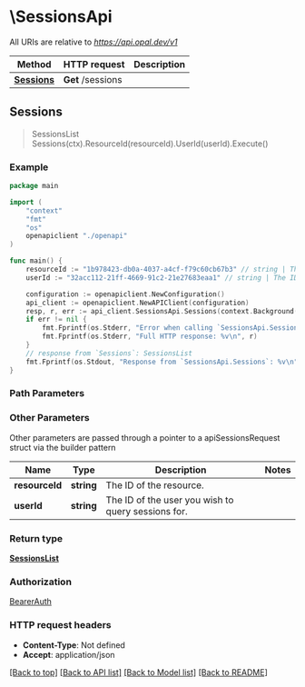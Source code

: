 # \SessionsApi

All URIs are relative to *https://api.opal.dev/v1*

Method | HTTP request | Description
------------- | ------------- | -------------
[**Sessions**](SessionsApi.md#Sessions) | **Get** /sessions | 



## Sessions

> SessionsList Sessions(ctx).ResourceId(resourceId).UserId(userId).Execute()





### Example

```go
package main

import (
    "context"
    "fmt"
    "os"
    openapiclient "./openapi"
)

func main() {
    resourceId := "1b978423-db0a-4037-a4cf-f79c60cb67b3" // string | The ID of the resource.
    userId := "32acc112-21ff-4669-91c2-21e27683eaa1" // string | The ID of the user you wish to query sessions for. (optional)

    configuration := openapiclient.NewConfiguration()
    api_client := openapiclient.NewAPIClient(configuration)
    resp, r, err := api_client.SessionsApi.Sessions(context.Background()).ResourceId(resourceId).UserId(userId).Execute()
    if err != nil {
        fmt.Fprintf(os.Stderr, "Error when calling `SessionsApi.Sessions``: %v\n", err)
        fmt.Fprintf(os.Stderr, "Full HTTP response: %v\n", r)
    }
    // response from `Sessions`: SessionsList
    fmt.Fprintf(os.Stdout, "Response from `SessionsApi.Sessions`: %v\n", resp)
}
```

### Path Parameters



### Other Parameters

Other parameters are passed through a pointer to a apiSessionsRequest struct via the builder pattern


Name | Type | Description  | Notes
------------- | ------------- | ------------- | -------------
 **resourceId** | **string** | The ID of the resource. | 
 **userId** | **string** | The ID of the user you wish to query sessions for. | 

### Return type

[**SessionsList**](SessionsList.md)

### Authorization

[BearerAuth](../README.md#BearerAuth)

### HTTP request headers

- **Content-Type**: Not defined
- **Accept**: application/json

[[Back to top]](#) [[Back to API list]](../README.md#documentation-for-api-endpoints)
[[Back to Model list]](../README.md#documentation-for-models)
[[Back to README]](../README.md)

